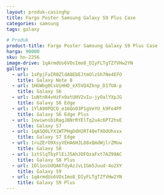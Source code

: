 ```yaml
---
layout: produk-casinghp
title: Fargo Poster Samsung Galaxy S9 Plus Case
categories: samsung
tags: galaxy

# Produk
product-title: Fargo Poster Samsung Galaxy S9 Plus Case
harga: 90000
sku: hn-2256
image-drive: 1qArmdUs6VOsImo8_DIyFLTgTZfVHw2YN
gallery:
  - url: 1sPpjFaIR0ZldA8EbEJtmOlzSh7Ne4EFO
    title: Galaxy Note 8
  - url: 1HGWbg0CsUiHHD_eX5VQ4Zknp_D17UA-p
    title: Galaxy S6
  - url: 1uNtnR4vHzFx0atUHV2vIu-jyOalYXpJG
    title: Galaxy S6 Edge
  - url: 1YlA90PQCQ_e16QoO3P1gVeYU_k9Fo4PF
    title: Galaxy S6 Edge Plus
  - url: 1vwiwnsbiRagJBNrRYElTq2u4c6PT2hxE
    title: Galaxy S7
  - url: 1qASQ0LYX1WTPHgDdH2RT40eTXOdUhxxx
    title: Galaxy S7 Edge
  - url: 1ruZErO9XsyVEHA6HJL88xQmdWjlrZMow
    title: Galaxy S8
  - url: 1ztSlqTbyFlEiJ5AhJOFOzaFxt7AZ99AC
    title: Galaxy S8 Plus
  - url: 1Dl1osUdQA6TdyAzJvLIGm5Juud-4o2XY
    title: Galaxy S9
  - url: 1qArmdUs6VOsImo8_DIyFLTgTZfVHw2YN
    title: Galaxy S9 Plus
---
```

